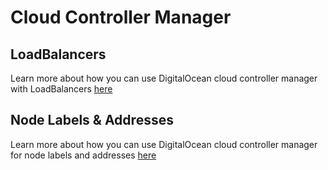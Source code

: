 # Cloud Controller Manager

## LoadBalancers

Learn more about how you can use DigitalOcean cloud controller manager with LoadBalancers [here](controllers/services/annotations.md)

## Node Labels & Addresses

Learn more about how you can use DigitalOcean cloud controller manager for node labels and addresses [here](controllers/node/labels.md)
